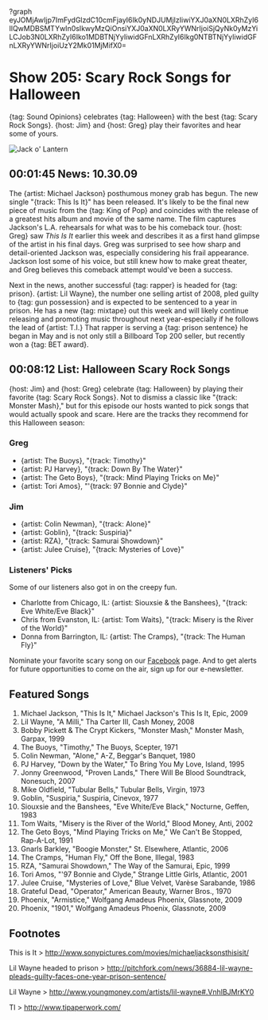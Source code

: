 ?graph eyJOMjAwIjp7ImFydGlzdC10cmFjayI6Ik0yNDJUMjIzIiwiYXJ0aXN0LXRhZyI6IlQwMDBSMTYwIn0sIkwyMzQiOnsiYXJ0aXN0LXRyYWNrIjoiSjQyNk0yMzYiLCJob3N0LXRhZyI6Iko1MDBTNjYyIiwidGFnLXRhZyI6Ikg0NTBTNjYyIiwidGFnLXRyYWNrIjoiUzY2Mk01MjMifX0=

# Show 205: Scary Rock Songs for Halloween
{tag: Sound Opinions} celebrates {tag: Halloween} with the best {tag: Scary Rock Songs}. {host: Jim} and {host: Greg} play their favorites and hear some of yours.

![Jack o' Lantern](http://static.soundopinions.org/images/2009/pumpkin.jpg)

## 00:01:45 News: 10.30.09
The {artist: Michael Jackson} posthumous money grab has begun. The new single "{track: This Is It}" has been released. It's likely to be the final new piece of music from the {tag: King of Pop} and coincides with the release of a greatest hits album and movie of the same name. The film captures Jackson's L.A. rehearsals for what was to be his comeback tour. {host: Greg} saw *This Is It* earlier this week and describes it as a first hand glimpse of the artist in his final days. Greg was surprised to see how sharp and detail-oriented Jackson was, especially considering his frail appearance. Jackson lost some of his voice, but still knew how to make great theater, and Greg believes this comeback attempt would've been a success.

Next in the news, another successful {tag: rapper} is headed for {tag: prison}. {artist: Lil Wayne}, the number one selling artist of 2008, pled guilty to {tag: gun possession} and is expected to be sentenced to a year in prison. He has a new {tag: mixtape} out this week and will likely continue releasing and promoting music throughout next year-especially if he follows the lead of {artist: T.I.} That rapper is serving a {tag: prison sentence} he began in May and is not only still a Billboard Top 200 seller, but recently won a {tag: BET award}.

## 00:08:12 List: Halloween Scary Rock Songs
{host: Jim} and {host: Greg} celebrate {tag: Halloween} by playing their favorite {tag: Scary Rock Songs}. Not to dismiss a classic like "{track: Monster Mash}," but for this episode our hosts wanted to pick songs that would actually spook and scare. Here are the tracks they recommend for this Halloween season:

### Greg
- {artist: The Buoys}, "{track: Timothy}"
- {artist: PJ Harvey}, "{track: Down By The Water}"
- {artist: The Geto Boys}, "{track: Mind Playing Tricks on Me}"
- {artist: Tori Amos}, "'{track: 97 Bonnie and Clyde}"

### Jim
- {artist: Colin Newman}, "{track: Alone}"
- {artist: Goblin}, "{track: Suspiria}"
- {artist: RZA}, "{track: Samurai Showdown}"
- {artist: Julee Cruise}, "{track: Mysteries of Love}"

### Listeners' Picks
Some of our listeners also got in on the creepy fun.

- Charlotte from Chicago, IL: {artist: Siouxsie & the Banshees}, "{track: Eve White/Eve Black}"
- Chris from Evanston, IL: {artist: Tom Waits}, "{track: Misery is the River of the World}"
- Donna from Barrington, IL: {artist: The Cramps}, "{track: The Human Fly}"

Nominate your favorite scary song on our [Facebook](https://www.facebook.com/soundopinions) page.
And to get alerts for future opportunities to come on the air, sign up for our e-newsletter.

## Featured Songs
1. Michael Jackson, "This Is It," Michael Jackson's This Is It, Epic, 2009
2. Lil Wayne, "A Milli," Tha Carter III, Cash Money, 2008
3. Bobby Pickett & The Crypt Kickers, "Monster Mash," Monster Mash, Garpax, 1999
4. The Buoys, "Timothy," The Buoys, Scepter, 1971
5. Colin Newman, "Alone," A-Z, Beggar's Banquet, 1980
6. PJ Harvey, "Down by the Water," To Bring You My Love, Island, 1995
7. Jonny Greenwood, "Proven Lands," There Will Be Blood Soundtrack, Nonesuch, 2007
8. Mike Oldfield, "Tubular Bells," Tubular Bells, Virgin, 1973
9. Goblin, "Suspiria," Suspiria, Cinevox, 1977
10. Siouxsie and the Banshees, "Eve White/Eve Black," Nocturne, Geffen, 1983
11. Tom Waits, "Misery is the River of the World," Blood Money, Anti, 2002
12. The Geto Boys, "Mind Playing Tricks on Me," We Can't Be Stopped, Rap-A-Lot, 1991
13. Gnarls Barkley, "Boogie Monster," St. Elsewhere, Atlantic, 2006
14. The Cramps, "Human Fly," Off the Bone, Illegal, 1983
15. RZA, "Samurai Showdown," The Way of the Samurai, Epic, 1999
16. Tori Amos, "'97 Bonnie and Clyde," Strange Little Girls, Atlantic, 2001
17. Julee Cruise, "Mysteries of Love," Blue Velvet, Varèse Sarabande, 1986
18. Grateful Dead, "Operator," American Beauty, Warner Bros., 1970
19. Phoenix, "Armistice," Wolfgang Amadeus Phoenix, Glassnote, 2009
20. Phoenix, "1901," Wolfgang Amadeus Phoenix, Glassnote, 2009

## Footnotes 

This is It > http://www.sonypictures.com/movies/michaeljacksonsthisisit/

Lil Wayne headed to prison > http://pitchfork.com/news/36884-lil-wayne-pleads-guilty-faces-one-year-prison-sentence/

Lil Wayne > http://www.youngmoney.com/artists/lil-wayne#.VnhlBJMrKY0

TI > http://www.tipaperwork.com/